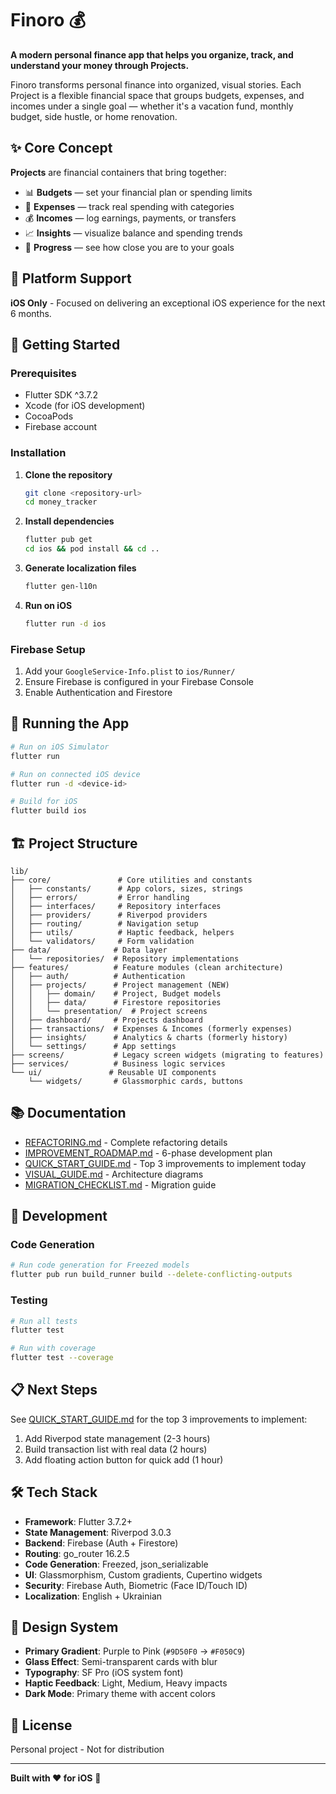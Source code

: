 # Finoro 💰

**A modern personal finance app that helps you organize, track, and understand your money through Projects.**

Finoro transforms personal finance into organized, visual stories. Each Project is a flexible financial space that groups budgets, expenses, and incomes under a single goal — whether it's a vacation fund, monthly budget, side hustle, or home renovation.

## ✨ Core Concept

**Projects** are financial containers that bring together:

- 📊 **Budgets** — set your financial plan or spending limits
- 💸 **Expenses** — track real spending with categories
- 💰 **Incomes** — log earnings, payments, or transfers
- 📈 **Insights** — visualize balance and spending trends
- 🎯 **Progress** — see how close you are to your goals

## 🎯 Platform Support

**iOS Only** - Focused on delivering an exceptional iOS experience for the next 6 months.

## 🚀 Getting Started

### Prerequisites

- Flutter SDK ^3.7.2
- Xcode (for iOS development)
- CocoaPods
- Firebase account

### Installation

1. **Clone the repository**

   ```bash
   git clone <repository-url>
   cd money_tracker
   ```

2. **Install dependencies**

   ```bash
   flutter pub get
   cd ios && pod install && cd ..
   ```

3. **Generate localization files**

   ```bash
   flutter gen-l10n
   ```

4. **Run on iOS**
   ```bash
   flutter run -d ios
   ```

### Firebase Setup

1. Add your `GoogleService-Info.plist` to `ios/Runner/`
2. Ensure Firebase is configured in your Firebase Console
3. Enable Authentication and Firestore

## 📱 Running the App

```bash
# Run on iOS Simulator
flutter run

# Run on connected iOS device
flutter run -d <device-id>

# Build for iOS
flutter build ios
```

## 🏗️ Project Structure

```
lib/
├── core/               # Core utilities and constants
│   ├── constants/      # App colors, sizes, strings
│   ├── errors/         # Error handling
│   ├── interfaces/     # Repository interfaces
│   ├── providers/      # Riverpod providers
│   ├── routing/        # Navigation setup
│   ├── utils/          # Haptic feedback, helpers
│   └── validators/     # Form validation
├── data/              # Data layer
│   └── repositories/  # Repository implementations
├── features/          # Feature modules (clean architecture)
│   ├── auth/          # Authentication
│   ├── projects/      # Project management (NEW)
│   │   ├── domain/    # Project, Budget models
│   │   ├── data/      # Firestore repositories
│   │   └── presentation/  # Project screens
│   ├── dashboard/     # Projects dashboard
│   ├── transactions/  # Expenses & Incomes (formerly expenses)
│   ├── insights/      # Analytics & charts (formerly history)
│   └── settings/      # App settings
├── screens/           # Legacy screen widgets (migrating to features)
├── services/          # Business logic services
└── ui/               # Reusable UI components
    └── widgets/       # Glassmorphic cards, buttons
```

## 📚 Documentation

- [REFACTORING.md](REFACTORING.md) - Complete refactoring details
- [IMPROVEMENT_ROADMAP.md](IMPROVEMENT_ROADMAP.md) - 6-phase development plan
- [QUICK_START_GUIDE.md](QUICK_START_GUIDE.md) - Top 3 improvements to implement today
- [VISUAL_GUIDE.md](VISUAL_GUIDE.md) - Architecture diagrams
- [MIGRATION_CHECKLIST.md](MIGRATION_CHECKLIST.md) - Migration guide

## 🔧 Development

### Code Generation

```bash
# Run code generation for Freezed models
flutter pub run build_runner build --delete-conflicting-outputs
```

### Testing

```bash
# Run all tests
flutter test

# Run with coverage
flutter test --coverage
```

## 📋 Next Steps

See [QUICK_START_GUIDE.md](QUICK_START_GUIDE.md) for the top 3 improvements to implement:

1. Add Riverpod state management (2-3 hours)
2. Build transaction list with real data (2 hours)
3. Add floating action button for quick add (1 hour)

## 🛠️ Tech Stack

- **Framework**: Flutter 3.7.2+
- **State Management**: Riverpod 3.0.3
- **Backend**: Firebase (Auth + Firestore)
- **Routing**: go_router 16.2.5
- **Code Generation**: Freezed, json_serializable
- **UI**: Glassmorphism, Custom gradients, Cupertino widgets
- **Security**: Firebase Auth, Biometric (Face ID/Touch ID)
- **Localization**: English + Ukrainian

## 🎯 Design System

- **Primary Gradient**: Purple to Pink (`#9D50F0` → `#F050C9`)
- **Glass Effect**: Semi-transparent cards with blur
- **Typography**: SF Pro (iOS system font)
- **Haptic Feedback**: Light, Medium, Heavy impacts
- **Dark Mode**: Primary theme with accent colors

## 📄 License

Personal project - Not for distribution

---

**Built with ❤️ for iOS** 🍎
